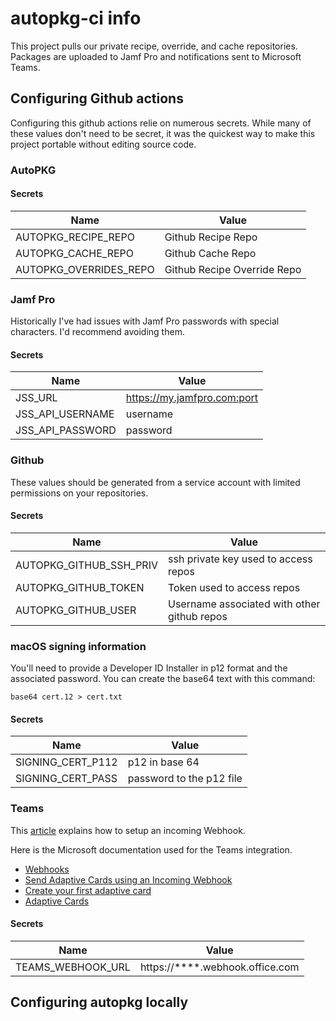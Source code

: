 # autopkg-ci info

This project pulls our private recipe, override, and cache repositories. Packages are 
uploaded to Jamf Pro and notifications sent to Microsoft Teams. 

## Configuring Github actions

Configuring this github actions relie on numerous secrets. While many of these values don't 
need to be secret, it was the quickest way to make this project portable without editing 
source code. 

### AutoPKG

#### Secrets
| Name                    | Value                       |
| ----------------------- | --------------------------- |
| AUTOPKG_RECIPE_REPO     | Github Recipe Repo          |
| AUTOPKG_CACHE_REPO      | Github Cache Repo           |
| AUTOPKG_OVERRIDES_REPO  | Github Recipe Override Repo |

### Jamf Pro

Historically I've had issues with Jamf Pro passwords with special characters. I'd 
recommend avoiding them. 

#### Secrets
| Name                    | Value                        |
| ----------------------- | ---------------------------- |
| JSS_URL                 | https://my.jamfpro.com:port  |
| JSS_API_USERNAME        | username                     |
| JSS_API_PASSWORD        | password                     |


### Github

These values should be generated from a service account with limited permissions on your 
repositories. 

#### Secrets
| Name                    | Value                                          |
| ----------------------- | ---------------------------------------------- |
| AUTOPKG_GITHUB_SSH_PRIV | ssh private key used to access repos           |
| AUTOPKG_GITHUB_TOKEN    | Token used to access repos                     |
| AUTOPKG_GITHUB_USER     | Username associated with other github repos    |

### macOS signing information

You'll need to provide a Developer ID Installer in p12 format and the associated password.
You can create the base64 text with this command:

`base64 cert.12 > cert.txt`

#### Secrets
| Name                    | Value                    |
| ----------------------- | ------------------------ |
| SIGNING_CERT_P112       | p12 in base 64           |
| SIGNING_CERT_PASS       | password to the p12 file |

### Teams

This [article](https://techcommunity.microsoft.com/t5/microsoft-365-pnp-blog/how-to-configure-and-use-incoming-webhooks-in-microsoft-teams/ba-p/2051118) explains how to setup an incoming Webhook. 

Here is the Microsoft documentation used for the Teams integration.
* [Webhooks](https://docs.microsoft.com/en-us/microsoftteams/platform/webhooks-and-connectors/how-to/add-incoming-webhook?WT.mc_id=m365-12509-rwilliams)
* [Send Adaptive Cards using an Incoming Webhook](https://docs.microsoft.com/en-us/microsoftteams/platform/webhooks-and-connectors/how-to/connectors-using?tabs=cURL#send-adaptive-cards-using-an-incoming-webhook)
* [Create your first adaptive card](https://docs.microsoft.com/en-us/power-automate/create-adaptive-cards)
* [Adaptive Cards](https://adaptivecards.io)

#### Secrets 
| Name                    | Value                                                        |
| ----------------------- | ------------------------------------------------------------ |
| TEAMS_WEBHOOK_URL       | https://****.webhook.office.com                              |


## Configuring autopkg locally








